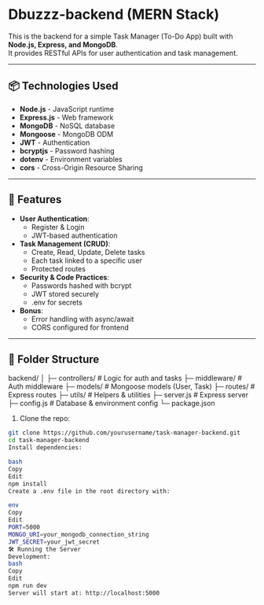 # Dbuzzz-backend (MERN Stack)

This is the backend for a simple Task Manager (To-Do App) built with **Node.js, Express, and MongoDB**.  
It provides RESTful APIs for user authentication and task management.

---

## 📦 Technologies Used
- **Node.js** - JavaScript runtime  
- **Express.js** - Web framework  
- **MongoDB** - NoSQL database  
- **Mongoose** - MongoDB ODM  
- **JWT** - Authentication  
- **bcryptjs** - Password hashing  
- **dotenv** - Environment variables  
- **cors** - Cross-Origin Resource Sharing  

---

## 🚀 Features
- **User Authentication**:
  - Register & Login
  - JWT-based authentication
- **Task Management (CRUD)**:
  - Create, Read, Update, Delete tasks
  - Each task linked to a specific user
  - Protected routes
- **Security & Code Practices**:
  - Passwords hashed with bcrypt
  - JWT stored securely
  - .env for secrets
- **Bonus**:
  - Error handling with async/await
  - CORS configured for frontend

---

## 📁 Folder Structure

backend/
│
├─ controllers/ # Logic for auth and tasks
├─ middleware/ # Auth middleware
├─ models/ # Mongoose models (User, Task)
├─ routes/ # Express routes
├─ utils/ # Helpers & utilities
├─ server.js # Express server
├─ config.js # Database & environment config
└─ package.json

1. Clone the repo:
```bash
git clone https://github.com/yourusername/task-manager-backend.git
cd task-manager-backend
Install dependencies:

bash
Copy
Edit
npm install
Create a .env file in the root directory with:

env
Copy
Edit
PORT=5000
MONGO_URI=your_mongodb_connection_string
JWT_SECRET=your_jwt_secret
🛠️ Running the Server
Development:
bash
Copy
Edit
npm run dev
Server will start at: http://localhost:5000
 
